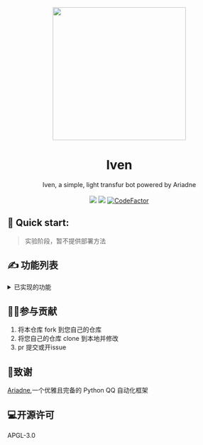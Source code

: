 <div align=center><img src="https://i.328888.xyz/2022/12/23/DUOlQ.png" width = "300" height = "300"></center>
<h1>Iven</h1>

Iven, a simple, light transfur bot powered by Ariadne
<br><br>
<img src="https://img.shields.io/static/v1?label=python&message=3.10+&color=green"> <img src="https://img.shields.io/static/v1?label=powered%20by&message=Ariadne&color=red">
<a href="https://www.codefactor.io/repository/github/yinlinghunjiang/iven"><img src="https://www.codefactor.io/repository/github/yinlinghunjiang/iven/badge" alt="CodeFactor" /></a>
</div>

## 📕 Quick start: ##

> 实验阶段，暂不提供部署方法

## ✍ 功能列表
<details>

<summary>已实现的功能</summary>

- [x] AI绘图
- [x] 物体识别

</details>

## 👨‍💻参与贡献

1. 将本仓库 fork 到您自己的仓库
2. 将您自己的仓库 clone 到本地并修改
3. pr 提交或开issue

## 🙇‍致谢

[Ariadne](https://github.com/GraiaProject/Ariadne "Ariadne"),一个优雅且完备的 Python QQ 自动化框架

## 💻开源许可

APGL-3.0
